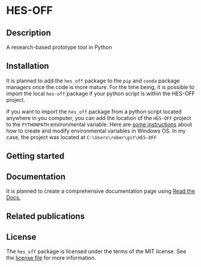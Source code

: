 # HES-OFF
## Description

A research-based prototype tool in Python

## Installation

It is planned to add the `hes_off` package to the `pip` and `conda` package managers once the code is more mature. For the time being, it is possible to import the local `hes-off` package if your python script is within the HES-OFF project.

If you want to import the `hes_off` package from a python script located anywhere in you computer, you can add the location of the `HES-OFF` project to the `PYTHONPATH` environmental variable. Here are [some instructions](https://stackoverflow.com/questions/3701646/how-to-add-to-the-pythonpath-in-windows-so-it-finds-my-modules-packages) about how to create and modify environmental variables in Windows OS. In my case, the project was located at `C:\Users\rober\git\HES-OFF` 

## Getting started



## Documentation

It is planned to create a comprehensive documentation page using [Read the Docs.](https://readthedocs.org/)



## Related publications



## License

The `hes_off` package is licensed under the terms of the MIT license. See the [license file](LICENSE.md) for more information.

